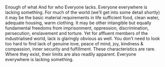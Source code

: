 Enough of what And for who Everyone lacks. Everyone everywhere is lacking something. For much of the world (we’ll get into some detail shortly) it may be the basic material requirements in life sufficient food, clean water, adequate housing, warm clothing. It may be other intangible but equally fundamental freedoms from imprisonment, oppression, discrimination, persecution, enslavement and torture. Yet for affluent members of the industrialised world, lack is glaringly obvious as well. You don’t need to look too hard to find lack of genuine love, peace of mind, joy, kindness & compassion, inner security and fulfillment. These characteristics are rare. Where they exist, their limits are also readily apparent. Everyone everywhere is lacking something.